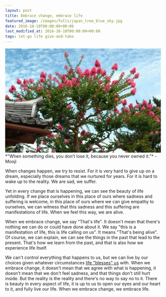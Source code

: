 ```yaml
---
layout: post
title: Embrace change, embrace life
featured_image: /images/fulls/japan_tree_blue_sky.jpg
date: 2016-10-10T00:00:00+00:00
last_modified_at: 2016-10-10T00:00:00+00:00
tags: let-go life give-and-take
---
```

<img src="/images/fulls/japan_tree_blue_sky.jpg" class="fit image" title='Photo credit: Patrick Bivona'>
*"When something dies, you don’t lose it, because you never owned it."* - Mooji

When changes happen, we try to resist. For it is very hard to give up on a dream, especially those dreams that we nurtured for years. For it is hard to wake up to the reality. We are sad, we suffer.

Yet in every change that is happening, we can see the beauty of life unfolding. If we place ourselves in this place of ours where sadness and suffering is welcome, in this place of ours where we can give empathy to ourselves, we can witness that this sadness and this suffering are manifestations of life. When we feel this way, we are alive.

When we embrace change, we say "That's life". It doesn't mean that there's nothing we can do or could have done about it. We say "this is a manifestation of life, this is life calling on us". It means "That's being alive". Of course, we can explain, we can see the things in the past that lead to the present. That's how we learn from the past, and that is also how we experience life itself.

We can't control everything that happens to us, but we can live by our choices given whatever circumstances [life "blesses" us](http://www.bridgeandbubble.com/2016/10/02/Happy-vs-Blessed.html) with. When we embrace change, it doesn't mean that we agree with what is happening, it doesn't mean that we don't feel sadness, and that things don't still hurt inside. But the reality is the reality and there's no way to say no to it. There is beauty in every aspect of life, it is up to us to open our eyes and our heart to it, and fully live our life. When we embrace change, we embrace life.


